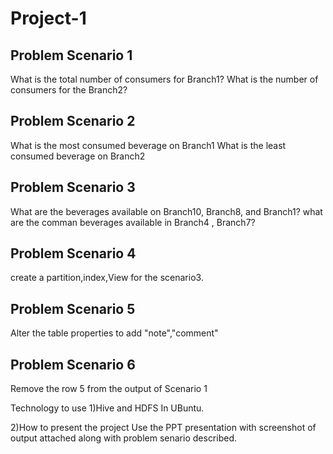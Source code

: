 # Project-1

## Problem Scenario 1

What is the total number of consumers for Branch1?
What is the number of consumers for the Branch2?

## Problem Scenario 2 

What is the most consumed beverage on Branch1
What is the least consumed beverage on Branch2

## Problem Scenario 3

What are the beverages available on Branch10, Branch8, and Branch1?
what are the comman beverages available in Branch4 , Branch7?

## Problem Scenario 4

create a partition,index,View for the scenario3.

## Problem Scenario 5

Alter the table properties to add "note","comment"

## Problem Scenario 6

Remove the row 5 from the output of Scenario 1 

Technology to use
1)Hive and HDFS In UBuntu.

2)How to present the project
Use the PPT presentation with screenshot of output attached along with problem senario described.
